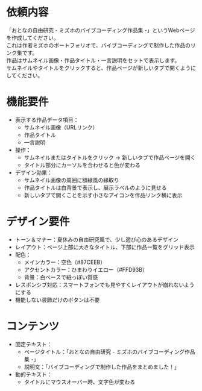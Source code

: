 # 依頼内容
「おとなの自由研究 - ミズホのバイブコーディング作品集 -」というWebページを作成してください。  
これは作者ミズホのポートフォリオで、バイブコーディングで制作した作品のリンク集です。  
作品はサムネイル画像・作品タイトル・一言説明をセットで表示します。  
サムネイルやタイトルをクリックすると、作品ページが新しいタブで開くようにしてください。

# 機能要件
- 表示する作品データ項目：
  - サムネイル画像（URLリンク）
  - 作品タイトル
  - 一言説明
- 操作：
  - サムネイルまたはタイトルをクリック → 新しいタブで作品ページを開く
  - タイトル部分にカーソルを合わせると色が変わる
- デザイン効果：
  - サムネイル画像の周囲に額縁風の縁取り
  - 作品タイトルは白背景で表示し、展示ラベルのように見せる
  - 新しいタブで開くことを示す小さなアイコンを作品リンク横に表示

# デザイン要件
- トーン＆マナー：夏休みの自由研究風で、少し遊び心のあるデザイン
- レイアウト：ページ上部に大きなタイトル、下部に作品一覧をグリッド表示
- 配色：
  - メインカラー：空色（#87CEEB）
  - アクセントカラー：ひまわりイエロー（#FFD93B）
  - 背景：白ベースで紙っぽい質感
- レスポンシブ対応：スマートフォンでも見やすくレイアウトが崩れないようにする
- 機能しない装飾だけのボタンは不要

# コンテンツ
- 固定テキスト：
  - ページタイトル：「おとなの自由研究 - ミズホのバイブコーディング作品集 -」
  - 説明文：「バイブコーディングで制作した作品をまとめました！」
- 動的テキスト：
  - タイトルにマウスオーバー時、文字色が変わる
